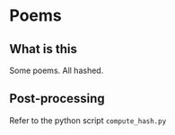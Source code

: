 # Poems

## What is this

Some poems. All hashed.

## Post-processing

Refer to the python script ```compute_hash.py```

